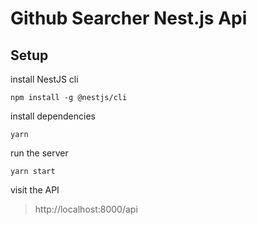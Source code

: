 # Github Searcher Nest.js Api

## Setup
install NestJS cli

```shell
npm install -g @nestjs/cli
```

install dependencies
```shell
yarn
```

run the server
```shell
yarn start
```

visit the API
> http://localhost:8000/api